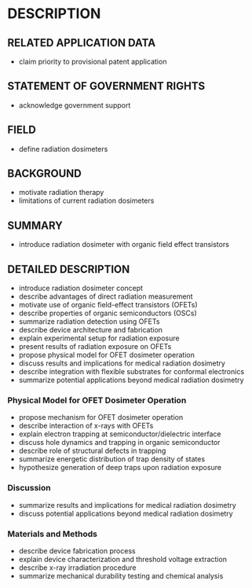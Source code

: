 # DESCRIPTION

## RELATED APPLICATION DATA

- claim priority to provisional patent application

## STATEMENT OF GOVERNMENT RIGHTS

- acknowledge government support

## FIELD

- define radiation dosimeters

## BACKGROUND

- motivate radiation therapy
- limitations of current radiation dosimeters

## SUMMARY

- introduce radiation dosimeter with organic field effect transistors

## DETAILED DESCRIPTION

- introduce radiation dosimeter concept
- describe advantages of direct radiation measurement
- motivate use of organic field-effect transistors (OFETs)
- describe properties of organic semiconductors (OSCs)
- summarize radiation detection using OFETs
- describe device architecture and fabrication
- explain experimental setup for radiation exposure
- present results of radiation exposure on OFETs
- propose physical model for OFET dosimeter operation
- discuss results and implications for medical radiation dosimetry
- describe integration with flexible substrates for conformal electronics
- summarize potential applications beyond medical radiation dosimetry

### Physical Model for OFET Dosimeter Operation

- propose mechanism for OFET dosimeter operation
- describe interaction of x-rays with OFETs
- explain electron trapping at semiconductor/dielectric interface
- discuss hole dynamics and trapping in organic semiconductor
- describe role of structural defects in trapping
- summarize energetic distribution of trap density of states
- hypothesize generation of deep traps upon radiation exposure

### Discussion

- summarize results and implications for medical radiation dosimetry
- discuss potential applications beyond medical radiation dosimetry

### Materials and Methods

- describe device fabrication process
- explain device characterization and threshold voltage extraction
- describe x-ray irradiation procedure
- summarize mechanical durability testing and chemical analysis

